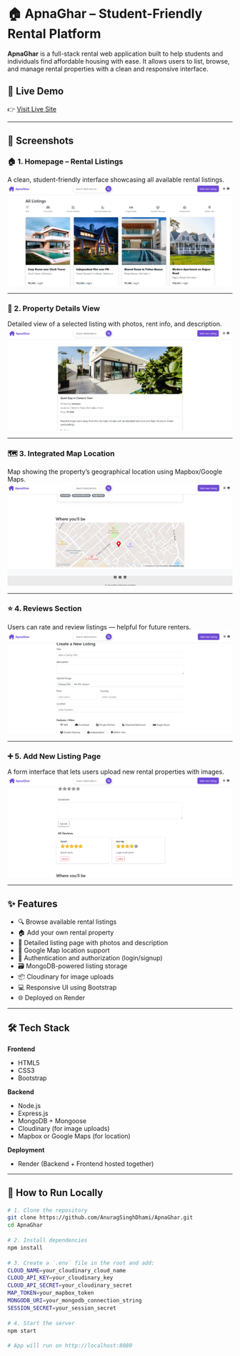 # 🏠 ApnaGhar – Student-Friendly Rental Platform

**ApnaGhar** is a full-stack rental web application built to help students and individuals find affordable housing with ease. It allows users to list, browse, and manage rental properties with a clean and responsive interface.

## 🔗 Live Demo

👉 [Visit Live Site](https://apnaghar-7qbd.onrender.com/listings)


---

## 📸 Screenshots

### 🏠 1. Homepage – Rental Listings
A clean, student-friendly interface showcasing all available rental listings.  
![Homepage](./public/images/Screenshot%202025-07-17%20235902.png)

---

### 📄 2. Property Details View
Detailed view of a selected listing with photos, rent info, and description.  
![Show Listing](./public/images/Screenshot%202025-07-17%20235931.png)

---

### 🗺️ 3. Integrated Map Location
Map showing the property’s geographical location using Mapbox/Google Maps.  
![Map View](./public/images/Screenshot%202025-07-17%20235952.png)

---

### ⭐ 4. Reviews Section
Users can rate and review listings — helpful for future renters.  
![Review Section](./public/images/Screenshot%202025-07-18%20000120.png)

---

### ➕ 5. Add New Listing Page
A form interface that lets users upload new rental properties with images.  
![Add Listing](./public/images/Screenshot%202025-07-18%20000208.png)



---

## ✨ Features

- 🔍 Browse available rental listings
- 🏠 Add your own rental property
- 🧾 Detailed listing page with photos and description
- 🧭 Google Map location support
- 🔐 Authentication and authorization (login/signup)
- 🗃️ MongoDB-powered listing storage
- 📦 Cloudinary for image uploads
- 💻 Responsive UI using Bootstrap
- 🌐 Deployed on Render

---

## 🛠️ Tech Stack

**Frontend**  
- HTML5  
- CSS3  
- Bootstrap

**Backend**  
- Node.js  
- Express.js  
- MongoDB + Mongoose  
- Cloudinary (for image uploads)  
- Mapbox or Google Maps (for location)

**Deployment**  
- Render (Backend + Frontend hosted together)

---

## 🚀 How to Run Locally

```bash
# 1. Clone the repository
git clone https://github.com/AnuragSinghDhami/ApnaGhar.git
cd ApnaGhar

# 2. Install dependencies
npm install

# 3. Create a `.env` file in the root and add:
CLOUD_NAME=your_cloudinary_cloud_name
CLOUD_API_KEY=your_cloudinary_key
CLOUD_API_SECRET=your_cloudinary_secret
MAP_TOKEN=your_mapbox_token
MONGODB_URI=your_mongodb_connection_string
SESSION_SECRET=your_session_secret

# 4. Start the server
npm start

# App will run on http://localhost:8080
